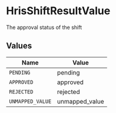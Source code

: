 # HrisShiftResultValue

The approval status of the shift


## Values

| Name             | Value            |
| ---------------- | ---------------- |
| `PENDING`        | pending          |
| `APPROVED`       | approved         |
| `REJECTED`       | rejected         |
| `UNMAPPED_VALUE` | unmapped_value   |